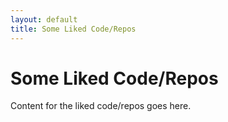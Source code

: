 ```yaml
---
layout: default
title: Some Liked Code/Repos
---
```


# Some Liked Code/Repos

Content for the liked code/repos goes here.
